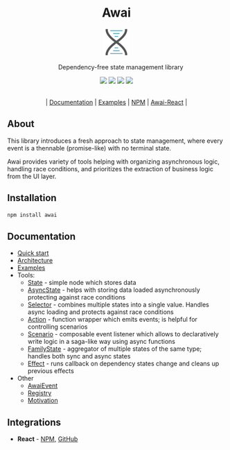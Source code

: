 <div align="center">
  <h1 align="center">Awai</h1>

  <img width="64px" src="https://github.com/yuriyyakym/awai/blob/master/logo.svg" />

  <p style="margin-right: -20px;">Dependency-free state management library</p>

  <div>
    <img src="https://github.com/yuriyyakym/awai/actions/workflows/tests.yml/badge.svg" />
    <img src="https://img.shields.io/endpoint?url=https://gist.githubusercontent.com/yuriyyakym/ba8810278ef57a8ae9243e3edf9f43b8/raw/coverage-master.json" />
    <img src="https://img.shields.io/badge/Stability-experimental-blue.svg" />
    <img src="https://img.shields.io/badge/License-MIT-blue.svg" />
  </div>

  <br />
  
  <p>| <a href="https://awai.js.org">Documentation</a> | <a href="https://awai.js.org/examples">Examples</a> | <a href="https://www.npmjs.com/package/awai">NPM</a> | <a href="https://github.com/yuriyyakym/awai-react">Awai-React</a> |</p>
</div>

## About

This library introduces a fresh approach to state management, where every event is a thennable (promise-like) with no terminal state.

Awai provides variety of tools helping with organizing asynchronous logic, handling race conditions, and prioritizes the extraction of business logic from the UI layer.

## Installation

```sh
npm install awai
```

## Documentation

- [Quick start](https://awai.js.org/quick-start)
- [Architecture](https://awai.js.org/architecture)
- [Examples](https://awai.js.org/examples)
- Tools:
  - [State](https://awai.js.org/state) - simple node which stores data
  - [AsyncState](https://awai.js.org/async-state) - helps with storing data loaded asynchronously protecting against race conditions
  - [Selector](https://awai.js.org/selector) - combines multiple states into a single value. Handles async loading and protects against race conditions
  - [Action](https://awai.js.org/action) - function wrapper which emits events; is helpful for controlling scenarios
  - [Scenario](https://awai.js.org/scenario) - composable event listener which allows to declaratively write logic in a saga-like way using async functions
  - [FamilyState](https://awai.js.org/family-state) - aggregator of multiple states of the same type; handles both sync and async states
  - [Effect](https://awai.js.org/effect) - runs callback on dependency states change and cleans up previous effects
- Other
  - [AwaiEvent](https://awai.js.org/awai-event)
  - [Registry](https://awai.js.org/registry)
  - [Motivation](https://awai.js.org/motivation)

## Integrations

- **React** - [NPM](https://www.npmjs.com/package/awai-react), [GitHub](https://github.com/yuriyyakym/awai-react)

